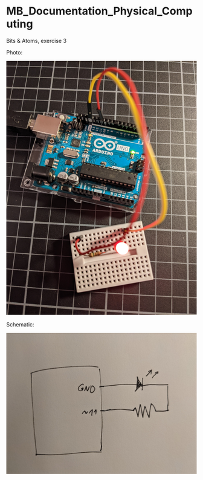 # MB_Documentation_Physical_Computing

Bits & Atoms, exercise 3

Photo:

![Bits_Atoms_3_1](images/Bits_Atoms_3_1.jpeg)

Schematic:

![Bits_Atoms_3_2](images/Bits_Atoms_3_2.jpeg)
